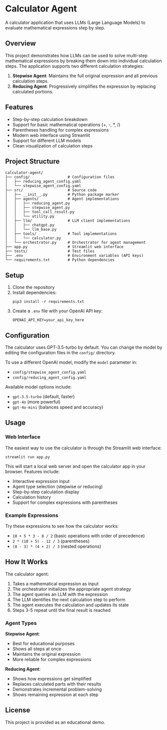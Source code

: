 # Calculator Agent

A calculator application that uses LLMs (Large Language Models) to evaluate mathematical expressions step by step.

## Overview

This project demonstrates how LLMs can be used to solve multi-step mathematical expressions by breaking them down into individual calculation steps. The application supports two different calculation strategies:

1. **Stepwise Agent**: Maintains the full original expression and all previous calculation steps.
2. **Reducing Agent**: Progressively simplifies the expression by replacing calculated portions.

## Features

- Step-by-step calculation breakdown
- Support for basic mathematical operations (+, -, *, /)
- Parentheses handling for complex expressions
- Modern web interface using Streamlit
- Support for different LLM models
- Clean visualization of calculation steps

## Project Structure

```
calculator-agent/
├── config/                 # Configuration files
│   ├── reducing_agent_config.yaml
│   └── stepwise_agent_config.yaml
├── src/                    # Source code
│   ├── __init__.py         # Python package marker
│   ├── agents/             # Agent implementations
│   │   ├── reducing_agent.py
│   │   ├── stepwise_agent.py
│   │   ├── tool_call_result.py
│   │   └── utility.py
│   ├── llm/                # LLM client implementations
│   │   ├── chatgpt.py
│   │   └── llm_base.py
│   ├── tools/              # Tool implementations
│   │   └── calculator.py
│   └── orchestrator.py     # Orchestrator for agent management
├── app.py                  # Streamlit web interface
├── tests/                  # Test files
├── .env                    # Environment variables (API keys)
└── requirements.txt        # Python dependencies
```

## Setup

1. Clone the repository
2. Install dependencies:
   ```
   pip3 install -r requirements.txt
   ```
3. Create a `.env` file with your OpenAI API key:
   ```
   OPENAI_API_KEY=your_api_key_here
   ```
   
## Configuration

The calculator uses GPT-3.5-turbo by default. You can change the model by editing the configuration files in the `config/` directory.

To use a different OpenAI model, modify the `model` parameter in:
- `config/stepwise_agent_config.yaml` 
- `config/reducing_agent_config.yaml`

Available model options include:
- `gpt-3.5-turbo` (default, faster)
- `gpt-4o` (more powerful)
- `gpt-4o-mini` (balances speed and accuracy)

## Usage

### Web Interface

The easiest way to use the calculator is through the Streamlit web interface:

```
streamlit run app.py
```

This will start a local web server and open the calculator app in your browser. Features include:
- Interactive expression input
- Agent type selection (stepwise or reducing)
- Step-by-step calculation display
- Calculation history
- Support for complex expressions with parentheses

### Example Expressions

Try these expressions to see how the calculator works:
- `10 + 5 * 3 - 8 / 2` (basic operations with order of precedence)
- `2 * (10 + 5) - 12 / 3` (parentheses)
- `(8 - 3) * (4 + 2) / 3` (nested operations)

## How It Works

The calculator agent:

1. Takes a mathematical expression as input
2. The orchestrator initializes the appropriate agent strategy
3. The agent queries an LLM with the expression
4. The LLM identifies the next calculation step to perform
5. The agent executes the calculation and updates its state
6. Steps 3-5 repeat until the final result is reached

### Agent Types

**Stepwise Agent**:
- Best for educational purposes
- Shows all steps at once
- Maintains the original expression
- More reliable for complex expressions

**Reducing Agent**:
- Shows how expressions get simplified
- Replaces calculated parts with their results
- Demonstrates incremental problem-solving
- Shows remaining expression at each step

## License

This project is provided as an educational demo.
